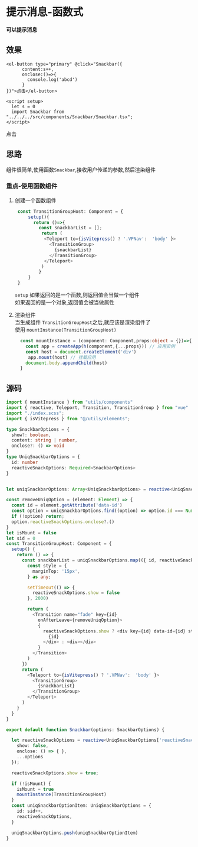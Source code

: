 # 提示消息-函数式

**可以提示消息**

## 效果

```vue
<el-button type="primary" @click="Snackbar({
      content:s++,
      onclose:()=>{
        console.log('abcd')
      }
})">点击</el-button>

<script setup>
  let s = 0
  import Snackbar from "../../../src/components/Snackbar/Snackbar.tsx";
</script>
```

<ClientOnly>
<el-button type="primary" @click="Snackbar({
      content:'',
      onclose:()=>{
        console.log('abcd')
      }
})">点击</el-button>

<script setup>
  import Snackbar from "../../../src/components/Snackbar/Snackbar.tsx";
</script>
</ClientOnly>

## 思路

组件很简单,使用函数`Snackbar`,接收用户传递的参数,然后渲染组件

### 重点-使用函数组件

1. 创建一个函数组件
   ```ts
    const TransitionGroupHost: Component = {
        setup(){
          return ()=>{
            const snackbarList = [];
             return (
              <Teleport to={isVitepress() ? '.VPNav':  'body' }>
                <TransitionGroup>
                  {snackbarList}
                </TransitionGroup>
              </Teleport>
             )
            }
        }
    }
   ```
   `setup` 如果返回的是一个函数,则返回值会当做一个组件  
   如果返回的是一个对象,返回值会被当做属性
2. 渲染组件  
    当生成组件 `TransitionGroupHost`之后,就应该是渲染组件了  
    使用 `mountInstance(TransitionGroupHost)`

    ```ts
      const mountInstance = (component: Component,props:object = {})=>{
        const app = createApp(h(component,{...props})) // 应用实例
        const host = document.createElement('div')
         app.mount(host) // 挂载应用
        document.body.appendChild(host)
      }
    ```

## 源码
```ts
import { mountInstance } from "utils/components"
import { reactive, Teleport, Transition, TransitionGroup } from "vue"
import "./index.scss";
import { isVitepress } from "@/utils/elements";

type SnackbarOptions = {
  show?: boolean,
  content: string | number,
  onclose?: () => void
}
type UniqSnackbarOptions = {
  id: number
  reactiveSnackOptions: Required<SnackbarOptions>
}


let uniqSnackbarOptions: Array<UniqSnackbarOptions> = reactive<UniqSnackbarOptions[]>([])

const removeUniqOption = (element: Element) => {
  const id = element.getAttribute('data-id')
  const option = uniqSnackbarOptions.find((option) => option.id === Number(id))
  if (!option) return;
  option.reactiveSnackOptions.onclose?.()
}
let isMount = false
let sid = 0
const TransitionGroupHost: Component = {
  setup() {
    return () => {
      const snackbarList = uniqSnackbarOptions.map(({ id, reactiveSnackOptions }) => {
        const style = {
          marginTop: '15px',
        } as any;

        setTimeout(() => {
          reactiveSnackOptions.show = false
        }, 2000)

        return (
          <Transition name="fade" key={id}
            onAfterLeave={removeUniqOption}>
            {
              reactiveSnackOptions.show ? <div key={id} data-id={id} style={style} class="w-2/5 py-3 mx-auto bg-blue-500 text-white text-center">
                {id}
              </div> : <div></div>
            }
          </Transition>
        )
      })
      return (
        <Teleport to={isVitepress() ? '.VPNav':  'body' }>
          <TransitionGroup>
            {snackbarList}
          </TransitionGroup>
        </Teleport>
      )
    }
  }
}

export default function Snackbar(options: SnackbarOptions) {

  let reactiveSnackOptions = reactive<UniqSnackbarOptions['reactiveSnackOptions']>({
    show: false,
    onclose: () => { },
    ...options
  });

  reactiveSnackOptions.show = true;

  if (!isMount) {
    isMount = true
    mountInstance(TransitionGroupHost)
  }
  const uniqSnackbarOptionItem: UniqSnackbarOptions = {
    id: sid++,
    reactiveSnackOptions,
  }

  uniqSnackbarOptions.push(uniqSnackbarOptionItem)
}

```    
